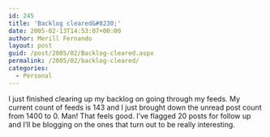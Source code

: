 ```yaml
---
id: 245
title: 'Backlog cleared&#8230;'
date: 2005-02-13T14:53:07+00:00
author: Merill Fernando
layout: post
guid: /post/2005/02/Backlog-cleared.aspx
permalink: /2005/02/backlog-cleared/
categories:
  - Personal
---
```

<DIV class=Section1>
<P>I just finished clearing up my backlog on going through my feeds. My current count of feeds is 143 and I just brought down the unread post count from 1400 to 0. Man! That feels good. I’ve flagged 20 posts for follow up and I’ll be blogging on the ones that turn out to be really interesting. </P></DIV>